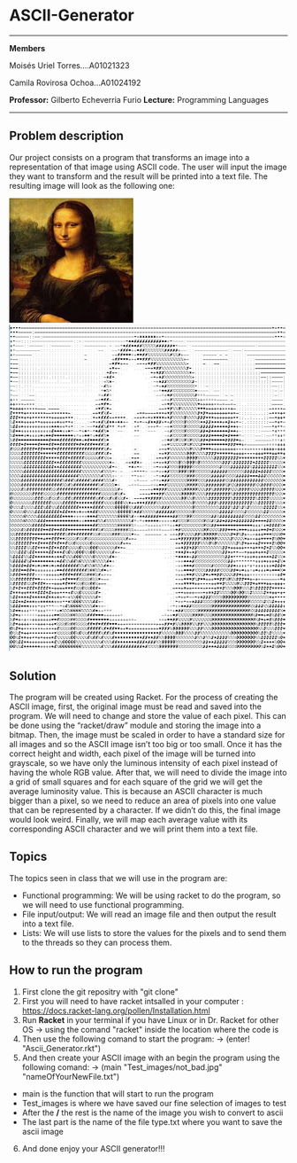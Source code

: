 # ASCII-Generator
---


**Members**

  Moisés Uriel Torres....A01021323   
  
  Camila Rovirosa Ochoa...A01024192

**Professor:** Gilberto Echeverria Furio
**Lecture:** Programming Languages

---
## Problem description

Our project consists on a program that transforms an image into a representation of that image using ASCII code. The user will input the image they want to transform and the result will be printed into a text file. The resulting image will look as the following one:

![](Test_images/mona_lisa.jpg) ![](Test_images/ejemplo_de_Resultado.png)

## Solution

The program will be created using Racket. For the process of creating the ASCII image, first, the original image must be read and saved into the program. We will need to change and store the value of each pixel. This can be done using the “racket/draw” module and storing the image into a bitmap. Then, the image must be scaled in order to have a standard size for all images and so the ASCII image isn’t too big or too small. Once it has the correct height and width, each pixel of the image will be turned into grayscale, so we have only the luminous intensity of each pixel instead of having the whole RGB value. After that, we will need to divide the image into a grid of small squares and for each square of the grid we will get the average luminosity value. This is because an ASCII character is much bigger than a pixel, so we need to reduce an area of pixels into one value that can be represented by a character. If we didn’t do this, the final image would look weird. Finally, we will map each average value with its corresponding ASCII character and we will print them into a text file. 


## Topics 

The topics seen in class that we will use in the program are:
- Functional programming: We will be using racket to do the program, so we will need to use functional programming.
- File input/output: We will read an image file and then output the result into a text file.
- Lists: We will use lists to store the values for the pixels and to send them to the threads so they can process them.

## How to run the program
1. First clone the git repositry with "git clone" 
2. First you will need to have racket intsalled in your computer : https://docs.racket-lang.org/pollen/Installation.html
3. Run **Racket** in your terminal if you have Linux or in Dr. Racket for other OS
  -> using the comand "racket" inside the location where the code is
4. Then use the following comand to start the program: 
  -> (enter! "Ascii_Generator.rkt")
5. And then create your ASCII image with an begin the program using the following comand:
  -> (main "Test_images/not_bad.jpg" "nameOfYourNewFile.txt")
  - main is the function that will start to run the program
  - Test_images is where we have saved our fine selection of images to test
  - After the  **/** the rest is the name of the image you wish to convert to ascii
  - The last part is the name of the file type.txt where you want to save the ascii image
6. And done enjoy your ASCII generator!!!

